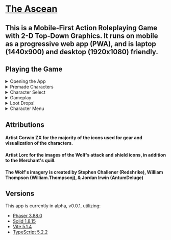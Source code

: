 # [The Ascean](https://achreo.vercel.app)

## This is a Mobile-First Action Roleplaying Game with 2-D Top-Down Graphics. It runs on mobile as a progressive web app (PWA), and is laptop (1440x900) and desktop (1920x1080) friendly.


<!-- <details>
</details> -->
## Playing the Game
<details>
<summary>Opening the App</summary>

### You will encounter the home screen, entering for the first time will immediately move to character creation, otherwise your created characters are found in the menu selection here. 
![gif](https://media.giphy.com/media/R54QBSpSENyBdOIead/giphy.gif)
</details>
<details>
<summary>Premade Characters</summary>

### You can choose a premade selection of characters with various backstories and focuses to quick start the game. 
![gif](https://media.giphy.com/media/tyyoBw9d693hzn92t5/giphy.gif)
</details>

<details>
<summary>Character Select</summary>

### You may choose between characters you've selected and preview them before selecting which to enter the game with.
![gif](https://media.giphy.com/media/dGR4UZj8V4e7iH95WM/giphy.gif)
</details>

<details>
<summary>Gameplay</summary>

### Running about the world, you are guaranteed to encounter enemies hostile to your existence, but you come capable of defending yourself! 

### Multiple avenues of dispatching your enemies are present in the form of physical actions, such as swinging your weapon, rolling into them, and dodging or parrying their attacks. You also possess special abilities which are augmented by your mastery: from casting damaging effects and forms of crowd control such as confuse and polymorph, to healing yourself and creating protective shields.

### You may run across enemies fighting each other, and engage with them, or be roped into their melee cause of their general aggression. It is a very unsafe world, proceed with caution!

<!-- ![gif](https://media.giphy.com/media/G8QYRdGOnWaiU5ABYK/giphy.gif) -->

<!-- ![gif](https://media.giphy.com/media/K1EX0W4KYspufBZJpp/giphy.gif) -->

![gif](https://media.giphy.com/media/I63VtxaRJpu1kHDJdv/giphy.gif)

</details>
<details>
<summary> Loot Drops!</summary>

### When defeating enemies, there is a chance they may drop loot. It is interactive whether you click on it, or run across it diagetically in the world. You can preview it before looting it into your inventory.
![gif](https://media.giphy.com/media/2RxT465r9kEyTcRJGM/giphy.gif)
</details>

<details>
<summary>Character Menu</summary>

### Everything to help yourself exists in this character menu: changing the button mapping and UI layouts, combat difficulty settings, character information, their inventory, quests, reputation, statistics, talents and more, are all housed here. 
![gif](https://media.giphy.com/media/2ssQembzD1q4fvHQrX/giphy.gif)
</details>

## Attributions
#### Artist Corwin ZX for the majority of the icons used for gear and visualization of the characters.
#### Artist Lorc for the images of the Wolf's attack and shield icons, in addition to the Merchant's quill.
#### The Wolf's imagery is created by Stephen Challener (Redshrike), William Thompson (William.Thompsonj), & Jordan Irwin (AntumDeluge)

## Versions

This app is currently in alpha, v0.0.1, utilizing:

- [Phaser 3.88.0](https://github.com/phaserjs/phaser)
- [Solid 1.8.15](https://github.com/solidjs/solid)
- [Vite 5.1.4](https://github.com/vitejs/vite)
- [TypeScript 5.2.2](https://github.com/microsoft/TypeScript)
